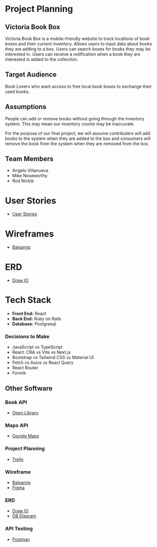 # Project Planning

## Victoria Book Box
Victoria Book Box is a mobile-friendly website to track locations of book boxes and their current inventory. Allows users to input data about books they are adding to a box. Users can search boxes for books they may be interested in. Users can receive a notification when a book they are interested is added to the collection.

## Target Audience
Book Lovers who want access to free local book boxes to exchange their used books.

## Assumptions
People can add or remove books without going through the inventory system. This may mean our inventory counts may be inaccurate.

For the purpose of our final project, we will assume contributers will add books to the system when they are added to the box and consumers will remove the book from the system when they are removed from the box. 

## Team Members
- Angelo Villanueva
- Mike Noseworthy
- Rod Nickle

# User Stories
- [User Stories](./user-stories.md)

# Wireframes
- [Balsamiq](https://balsamiq.cloud/s7utcor/pi8z7sa)

# ERD 
- [Draw IO](https://app.diagrams.net/)

# Tech Stack
- **Front End:** React
- **Back End:** Ruby on Rails
- **Database:** Postgresql

### Decisions to Make
- JavaScript vs TypeScript
- React: CRA vs Vite vs Next.js
- Bootstrap vs Tailwind CSS vs Material UI
- Fetch vs Axios vs React Query
- React Router
- Formik

## Other Software

### Book API
- [Open Library](https://openlibrary.org/developers/api)

### Maps API
- [Google Maps](https://developers.google.com/maps/)

### Project Planning
- [Trello](https://trello.com/)

### Wireframe
- [Balsamiq](https://balsamiq.cloud/)
- [Figma](https://www.figma.com/)

### ERD
- [Draw IO](https://app.diagrams.net/)
- [DB Diagram](https://dbdiagram.io/home/)

### API Testing
- [Postman](https://www.postman.com/)
